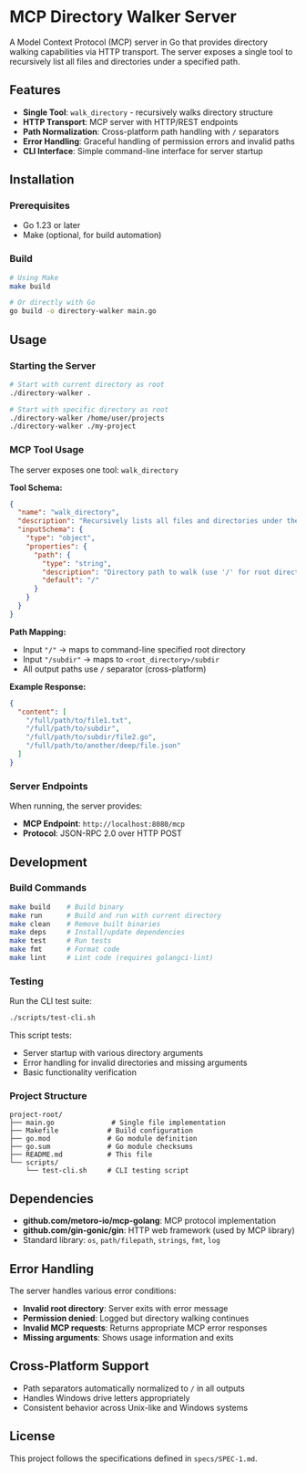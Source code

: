 # MCP Directory Walker Server

A Model Context Protocol (MCP) server in Go that provides directory walking capabilities via HTTP transport. The server exposes a single tool to recursively list all files and directories under a specified path.

## Features

- **Single Tool**: `walk_directory` - recursively walks directory structure
- **HTTP Transport**: MCP server with HTTP/REST endpoints
- **Path Normalization**: Cross-platform path handling with `/` separators
- **Error Handling**: Graceful handling of permission errors and invalid paths
- **CLI Interface**: Simple command-line interface for server startup

## Installation

### Prerequisites
- Go 1.23 or later
- Make (optional, for build automation)

### Build

```bash
# Using Make
make build

# Or directly with Go
go build -o directory-walker main.go
```

## Usage

### Starting the Server

```bash
# Start with current directory as root
./directory-walker .

# Start with specific directory as root
./directory-walker /home/user/projects
./directory-walker ./my-project
```

### MCP Tool Usage

The server exposes one tool: `walk_directory`

**Tool Schema:**
```json
{
  "name": "walk_directory",
  "description": "Recursively lists all files and directories under the specified path",
  "inputSchema": {
    "type": "object",
    "properties": {
      "path": {
        "type": "string",
        "description": "Directory path to walk (use '/' for root directory)",
        "default": "/"
      }
    }
  }
}
```

**Path Mapping:**
- Input `"/"` → maps to command-line specified root directory
- Input `"/subdir"` → maps to `<root_directory>/subdir`
- All output paths use `/` separator (cross-platform)

**Example Response:**
```json
{
  "content": [
    "/full/path/to/file1.txt",
    "/full/path/to/subdir",
    "/full/path/to/subdir/file2.go",
    "/full/path/to/another/deep/file.json"
  ]
}
```

### Server Endpoints

When running, the server provides:
- **MCP Endpoint**: `http://localhost:8080/mcp`
- **Protocol**: JSON-RPC 2.0 over HTTP POST

## Development

### Build Commands

```bash
make build    # Build binary
make run      # Build and run with current directory
make clean    # Remove built binaries
make deps     # Install/update dependencies
make test     # Run tests
make fmt      # Format code
make lint     # Lint code (requires golangci-lint)
```

### Testing

Run the CLI test suite:

```bash
./scripts/test-cli.sh
```

This script tests:
- Server startup with various directory arguments
- Error handling for invalid directories and missing arguments
- Basic functionality verification

### Project Structure

```
project-root/
├── main.go              # Single file implementation
├── Makefile            # Build configuration
├── go.mod              # Go module definition
├── go.sum              # Go module checksums
├── README.md           # This file
└── scripts/
    └── test-cli.sh     # CLI testing script
```

## Dependencies

- **github.com/metoro-io/mcp-golang**: MCP protocol implementation
- **github.com/gin-gonic/gin**: HTTP web framework (used by MCP library)
- Standard library: `os`, `path/filepath`, `strings`, `fmt`, `log`

## Error Handling

The server handles various error conditions:
- **Invalid root directory**: Server exits with error message
- **Permission denied**: Logged but directory walking continues
- **Invalid MCP requests**: Returns appropriate MCP error responses
- **Missing arguments**: Shows usage information and exits

## Cross-Platform Support

- Path separators automatically normalized to `/` in all outputs
- Handles Windows drive letters appropriately
- Consistent behavior across Unix-like and Windows systems

## License

This project follows the specifications defined in `specs/SPEC-1.md`.